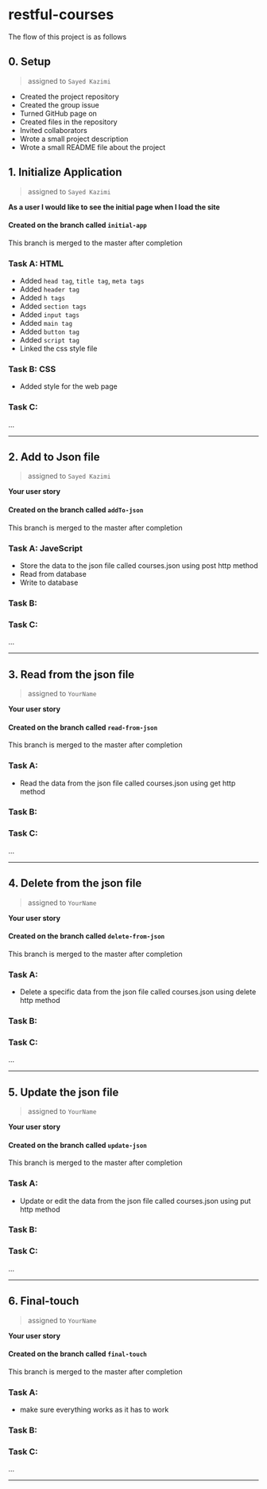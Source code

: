 # restful-courses

The flow of this project is as follows

## 0. Setup

> assigned to `Sayed Kazimi`

- Created the project repository
- Created the group issue
- Turned GitHub page on
- Created files in the repository
- Invited collaborators
- Wrote a small project description
- Wrote a small README file about the project

## 1. Initialize Application

> assigned to `Sayed Kazimi`

**As a user I would like to see the initial page when I load the site**

#### Created on the branch called `initial-app`

This branch is merged to the master after completion

### Task A: HTML

- Added `head tag`, `title tag`, `meta tags`
- Added `header tag`
- Added `h tags`
- Added `section tags`
- Added `input tags`
- Added `main tag`
- Added `button tag`
- Added `script tag`
- Linked the css style file

### Task B: CSS

- Added style for the web page

### Task C:

...

---

## 2. Add to Json file

> assigned to `Sayed Kazimi`

**Your user story**

#### Created on the branch called `addTo-json`

This branch is merged to the master after completion

### Task A: JaveScript

- Store the data to the json file called courses.json using post http method
- Read from database
- Write to database

### Task B:

### Task C:

...

---

## 3. Read from the json file

> assigned to `YourName`

**Your user story**

#### Created on the branch called `read-from-json`

This branch is merged to the master after completion

### Task A:

- Read the data from the json file called courses.json using get http method

### Task B:

### Task C:

...

---

## 4. Delete from the json file

> assigned to `YourName`

**Your user story**

#### Created on the branch called `delete-from-json`

This branch is merged to the master after completion

### Task A:

- Delete a specific data from the json file called courses.json using delete http method

### Task B:

### Task C:

...

---

## 5. Update the json file

> assigned to `YourName`

**Your user story**

#### Created on the branch called `update-json`

This branch is merged to the master after completion

### Task A:

- Update or edit the data from the json file called courses.json using put http method

### Task B:

### Task C:

...

---

## 6. Final-touch

> assigned to `YourName`

**Your user story**

#### Created on the branch called `final-touch`

This branch is merged to the master after completion

### Task A:

- make sure everything works as it has to work

### Task B:

### Task C:

...

---
